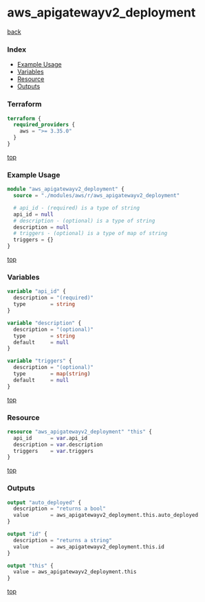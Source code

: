 # aws_apigatewayv2_deployment

[back](../aws.md)

### Index

- [Example Usage](#example-usage)
- [Variables](#variables)
- [Resource](#resource)
- [Outputs](#outputs)

### Terraform

```terraform
terraform {
  required_providers {
    aws = ">= 3.35.0"
  }
}
```

[top](#index)

### Example Usage

```terraform
module "aws_apigatewayv2_deployment" {
  source = "./modules/aws/r/aws_apigatewayv2_deployment"

  # api_id - (required) is a type of string
  api_id = null
  # description - (optional) is a type of string
  description = null
  # triggers - (optional) is a type of map of string
  triggers = {}
}
```

[top](#index)

### Variables

```terraform
variable "api_id" {
  description = "(required)"
  type        = string
}

variable "description" {
  description = "(optional)"
  type        = string
  default     = null
}

variable "triggers" {
  description = "(optional)"
  type        = map(string)
  default     = null
}
```

[top](#index)

### Resource

```terraform
resource "aws_apigatewayv2_deployment" "this" {
  api_id      = var.api_id
  description = var.description
  triggers    = var.triggers
}
```

[top](#index)

### Outputs

```terraform
output "auto_deployed" {
  description = "returns a bool"
  value       = aws_apigatewayv2_deployment.this.auto_deployed
}

output "id" {
  description = "returns a string"
  value       = aws_apigatewayv2_deployment.this.id
}

output "this" {
  value = aws_apigatewayv2_deployment.this
}
```

[top](#index)